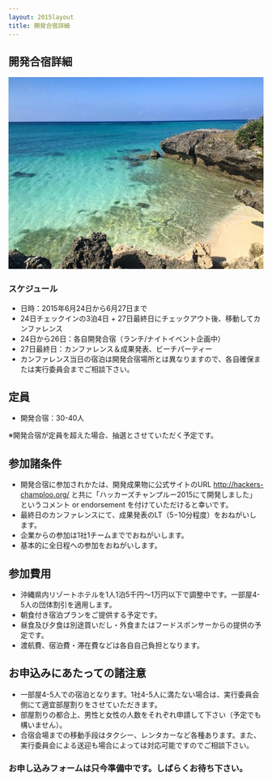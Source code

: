 ```yaml
---
layout: 2015layout
title: 開発合宿詳細
---
```



開発合宿詳細
--------------------------------------------------------------------------------


![ビーチ](/img/2015/mb01.jpg)


### スケジュール

* 日時：2015年6月24日から6月27日まで
* 24日チェックインの3泊4日 + 27日最終日にチェックアウト後、移動してカンファレンス
* 24日から26日：各自開発合宿（ランチ/ナイトイベント企画中）
* 27日最終日：カンファレンス＆成果発表、ビーチパーティー
* カンファレンス当日の宿泊は開発合宿場所とは異なりますので、各自確保または実行委員会までご相談下さい。

## 定員

* 開発合宿：30-40人

※開発合宿が定員を超えた場合、抽選とさせていただく予定です。

## 参加諸条件

* 開発合宿に参加されかたは、開発成果物に公式サイトのURL http://hackers-champloo.org/ と共に「ハッカーズチャンプルー2015にて開発しました」というコメント or endorsement を付けていただけると幸いです。
* 最終日のカンファレンスにて、成果発表のLT（5−10分程度）をおねがいします。
* 企業からの参加は1社1チームまででおねがいします。
* 基本的に全日程への参加をおねがいします。


## 参加費用

* 沖縄県内リゾートホテルを1人1泊5千円〜1万円以下で調整中です。一部屋4-5人の団体割引を適用します。
* 朝食付き宿泊プランをご提供する予定です。
* 昼食及び夕食は別途買いだし・外食またはフードスポンサーからの提供の予定です。
* 渡航費、宿泊費・滞在費などは各自自己負担となります。


## お申込みにあたっての諸注意

* 一部屋4-5人での宿泊となります。1社4-5人に満たない場合は、実行委員会側にて適宜部屋割りをさせていただきます。
* 部屋割りの都合上、男性と女性の人数をそれぞれ申請して下さい（予定でも構いません）。
* 合宿会場までの移動手段はタクシー、レンタカーなど各種あります。また、実行委員会による送迎も場合によっては対応可能ですのでご相談下さい。


### お申し込みフォームは只今準備中です。しばらくお待ち下さい。
